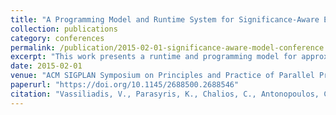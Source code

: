 ```yaml
---
title: "A Programming Model and Runtime System for Significance-Aware Energy-Efficient Computing"
collection: publications
category: conferences
permalink: /publication/2015-02-01-significance-aware-model-conference
excerpt: "This work presents a runtime and programming model for approximate computing based on task significance, showing graceful quality degradation and significant energy savings."
date: 2015-02-01
venue: "ACM SIGPLAN Symposium on Principles and Practice of Parallel Programming (PPoPP)"
paperurl: "https://doi.org/10.1145/2688500.2688546"
citation: "Vassiliadis, V., Parasyris, K., Chalios, C., Antonopoulos, C. D., Lalis, S., Bellas, N., Vandierendonck, H., & Nikolopoulos, D. S. (2015). \"A Programming Model and Runtime System for Significance-Aware Energy-Efficient Computing.\" *PPoPP 2015*, 275–276. https://doi.org/10.1145/2688500.2688546"
---
```

